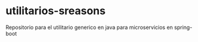 # utilitarios-sreasons
Repositorio para el utilitario generico en java para microservicios en spring-boot
